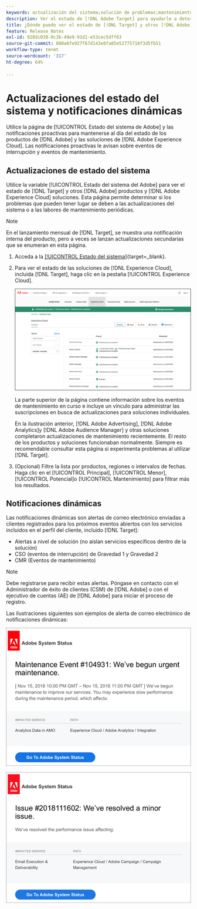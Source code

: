 ```yaml
---
keywords: actualización del sistema;solución de problemas;mantenimiento;estado del sistema;estado de las actualizaciones
description: Ver el estado de [!DNL Adobe Target] para ayudarle a determinar si los problemas que puede encontrar se deben a actualizaciones del sistema o a mantenimiento rutinario.
title: ¿Dónde puedo ver el estado de [!DNL Target] y otros [!DNL Adobe] ¿Productos?
feature: Release Notes
exl-id: 928dc038-0c3b-49e9-91d1-e53cec5dff63
source-git-commit: 880a6fe927f67d143e6fa85e52775716f3d5fb51
workflow-type: tm+mt
source-wordcount: '317'
ht-degree: 64%

---
```


# Actualizaciones del estado del sistema y notificaciones dinámicas

Utilice la página de [!UICONTROL Estado del sistema de Adobe] y las notificaciones proactivas para mantenerse al día del estado de los productos de [!DNL Adobe] y las soluciones de [!DNL Adobe Experience Cloud]. Las notificaciones proactivas le avisan sobre eventos de interrupción y eventos de mantenimiento.

## Actualizaciones de estado del sistema

Utilice la variable [!UICONTROL Estado del sistema del Adobe] para ver el estado de [!DNL Target] y otros [!DNL Adobe] productos y [!DNL Adobe Experience Cloud] soluciones. Esta página permite determinar si los problemas que pueden tener lugar se deben a las actualizaciones del sistema o a las labores de mantenimiento periódicas.

>[!NOTE]
>
>En el lanzamiento mensual de [!DNL Target], se muestra una notificación interna del producto, pero a veces se lanzan actualizaciones secundarias que se enumeran en esta página.

1. Acceda a la [[!UICONTROL Estado del sistema]](https://status.adobe.com/es){target=_blank}.

1. Para ver el estado de las soluciones de [!DNL Experience Cloud], incluida [!DNL Target], haga clic en la pestaña [!UICONTROL Experience Cloud].

   ![imagen system_status](assets/system_status.png)

   La parte superior de la página contiene información sobre los eventos de mantenimiento en curso e incluye un vínculo para administrar las suscripciones en busca de actualizaciones para soluciones individuales.

   En la ilustración anterior, [!DNL Adobe Advertising], [!DNL Adobe Analytics]y [!DNL Adobe Audience Manager] y otras soluciones completaron actualizaciones de mantenimiento recientemente. El resto de los productos y soluciones funcionaban normalmente. Siempre es recomendable consultar esta página si experimenta problemas al utilizar [!DNL Target].

1. (Opcional) Filtre la lista por productos, regiones o intervalos de fechas. Haga clic en el [!UICONTROL Principal], [!UICONTROL Menor], [!UICONTROL Potencial]o [!UICONTROL Mantenimiento] para filtrar más los resultados.

## Notificaciones dinámicas

Las notificaciones dinámicas son alertas de correo electrónico enviadas a clientes registrados para los próximos eventos abiertos con los servicios incluidos en el perfil del cliente, incluido [!DNL Target]:

* Alertas a nivel de solución (no aíslan servicios específicos dentro de la solución)
* CSO (eventos de interrupción) de Gravedad 1 y Gravedad 2
* CMR (Eventos de mantenimiento)

>[!NOTE]
>
>Debe registrarse para recibir estas alertas. Póngase en contacto con el Administrador de éxito de clientes (CSM) de [!DNL Adobe] o con el ejecutivo de cuentas (AE) de [!DNL Adobe] para iniciar el proceso de registro.

Las ilustraciones siguientes son ejemplos de alerta de correo electrónico de notificaciones dinámicas:

![Notificación dinámica 1](/help/main/r-release-notes/assets/proactive-notification-1.png)

![Notificación dinámica 2](/help/main/r-release-notes/assets/proactive-notification-2.png)
